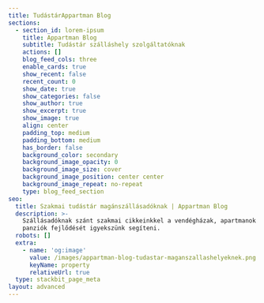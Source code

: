 ```yaml
---
title: TudástárAppartman Blog
sections:
  - section_id: lorem-ipsum
    title: Appartman Blog
    subtitle: Tudástár szálláshely szolgáltatóknak
    actions: []
    blog_feed_cols: three
    enable_cards: true
    show_recent: false
    recent_count: 0
    show_date: true
    show_categories: false
    show_author: true
    show_excerpt: true
    show_image: true
    align: center
    padding_top: medium
    padding_bottom: medium
    has_border: false
    background_color: secondary
    background_image_opacity: 0
    background_image_size: cover
    background_image_position: center center
    background_image_repeat: no-repeat
    type: blog_feed_section
seo:
  title: Szakmai tudástár magánszállásadóknak | Appartman Blog
  description: >-
    Szállásadóknak szánt szakmai cikkeinkkel a vendégházak, apartmanok és kisebb
    panziók fejlődését igyekszünk segíteni.
  robots: []
  extra:
    - name: 'og:image'
      value: /images/appartman-blog-tudastar-maganszallashelyeknek.png
      keyName: property
      relativeUrl: true
  type: stackbit_page_meta
layout: advanced
---
```


